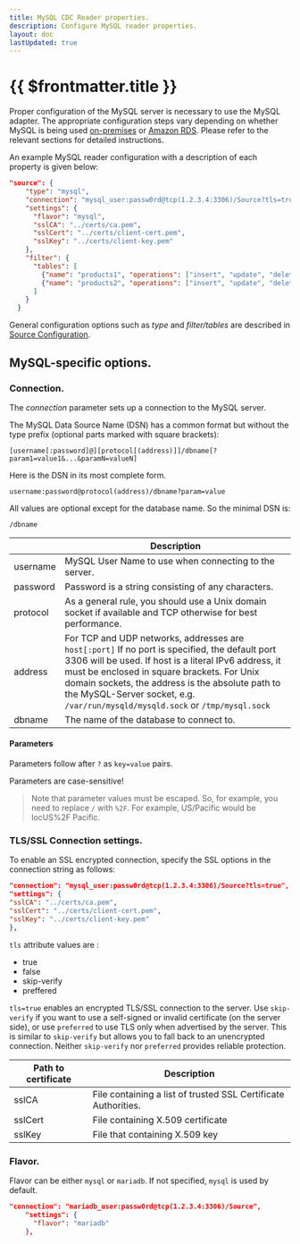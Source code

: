 ```yaml
---
title: MySQL CDC Reader properties.
description: Configure MySQL reader properties.
layout: doc
lastUpdated: true
---
```


# {{ $frontmatter.title }}

Proper configuration of the MySQL server is necessary to use the MySQL adapter. The appropriate configuration steps vary depending on whether MySQL is being used [on-premises](/sources/mysql) or [Amazon RDS](/sources/amazon-rds). Please refer to the relevant sections for detailed instructions.
 
An example MySQL reader configuration with a description of each property is given below:

```JSON
"source": {
    "type": "mysql",
    "connection": "mysql_user:passw0rd@tcp(1.2.3.4:3306)/Source?tls=true",
    "settings": {
      "flavor": "mysql",
      "sslCA": "../certs/ca.pem",
      "sslCert": "../certs/client-cert.pem",
      "sslKey": "../certs/client-key.pem"
    },
    "filter": {
      "tables": [
        {"name": "products1", "operations": ["insert", "update", "delete"] },
        {"name": "products2", "operations": ["insert", "update", "delete"] }
      ]
    }
  }
```

General configuration options such as _type_ and _filter/tables_ are described in [Source Configuration](/sources/source-config).

## MySQL-specific options.

### Connection.

The _connection_ parameter sets up a connection to the MySQL server.

The MySQL Data Source Name (DSN) has a common format but without the type prefix (optional parts marked with square brackets):

```
[username[:password]@][protocol[(address)]]/dbname[?param1=value1&...&paramN=valueN]
```

Here is the DSN in its most complete form.

```
username:password@protocol(address)/dbname?param=value
```

All values ​​are optional except for the database name. So the minimal DSN is:

```
/dbname
```

|          | Description                                                                                                                                                                                                                                                                                                                                 |
| -------- | ------------------------------------------------------------------------------------------------------------------------------------------------------------------------------------------------------------------------------------------------------------------------------------------------------------------------------------------- |
| username | MySQL User Name to use when connecting to the server.                                                                                                                                                                                                                                                                                       |
| password | Password is a string consisting of any characters.                                                                                                                                                                                                                                                                                          |
| protocol | As a general rule, you should use a Unix domain socket if available and TCP otherwise for best performance.                                                                                                                                                                                                                                 |
| address  | For TCP and UDP networks, addresses are `host[:port]` If no port is specified, the default port 3306 will be used. If host is a literal IPv6 address, it must be enclosed in square brackets. For Unix domain sockets, the address is the absolute path to the MySQL-Server socket, e.g. `/var/run/mysqld/mysqld.sock` or `/tmp/mysql.sock` |
| dbname   | The name of the database to connect to.                                                                                                                                                                                                                                                                                                     |

#### Parameters

Parameters follow after `?` as `key=value` pairs.

Parameters are case-sensitive!

> Note that parameter values ​​must be escaped. So, for example, you need to replace `/` with `%2F`. For example, US/Pacific would be locUS%2F Pacific.

### TLS/SSL Connection settings.

To enable an SSL encrypted connection, specify the SSL options in the connection string as follows:

```JSON
"connection": "mysql_user:passw0rd@tcp(1.2.3.4:3306)/Source?tls=true",
"settings": {
"sslCA": "../certs/ca.pem",
"sslCert": "../certs/client-cert.pem",
"sslKey": "../certs/client-key.pem"
},
```

`tls` attribute values are :

- true
- false
- skip-verify
- preffered

`tls=true` enables an encrypted TLS/SSL connection to the server. Use `skip-verify` if you want to use a self-signed or invalid certificate (on the server side), or use `preferred` to use TLS only when advertised by the server. This is similar to `skip-verify` but allows you to fall back to an unencrypted connection. Neither `skip-verify` nor `preferred` provides reliable protection.

| Path to certificate | Description                                                    |
| ------------------- | -------------------------------------------------------------- |
| sslCA               | File containing a list of trusted SSL Certificate Authorities. |
| sslCert             | File containing X.509 certificate                              |
| sslKey              | File that containing X.509 key                                 |

### Flavor.

Flavor can be either `mysql` or `mariadb`.
If not specified, `mysql` is used by default.

```JSON
"connection": "mariadb_user:passw0rd@tcp(1.2.3.4:3306)/Source",
    "settings": {
      "flavor": "mariadb"
    },
```
